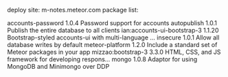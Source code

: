 deploy site:  m-notes.meteor.com
package list:

accounts-password            1.0.4  Password support for accounts
autopublish                  1.0.1  Publish the entire database to all clients
ian:accounts-ui-bootstrap-3  1.1.20  Bootstrap-styled accounts-ui with multi-language ...
insecure                     1.0.1  Allow all database writes by default
meteor-platform              1.2.0  Include a standard set of Meteor packages in your app
mizzao:bootstrap-3           3.3.0  HTML, CSS, and JS framework for developing respons...
mongo                        1.0.8  Adaptor for using MongoDB and Minimongo over DDP

